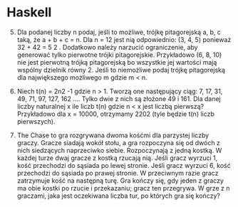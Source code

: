 # Haskell

5) Dla podanej liczby n podaj, jeśli to możliwe, trójkę pitagorejską a, b, c taką, że a + b + c = n. Dla n =
12 jest nią odpowiednio: (3, 4, 5) ponieważ 32 + 42 = 5
2
. Dodatkowo należy narzucić ograniczenie,
aby generować tylko pierwotne trójki pitagorejskie. Przykładowo (6, 8, 10) nie jest pierwotną trójką
pitagorejską bo wszystkie jej wartości mają wspólny dzielnik równy 2. Jeśli to niemożliwe podaj
trójkę pitagorejską dla największego możliwego m gdzie m < n.

42) Niech t(n) = 2n2
-1 gdzie n > 1. Tworzą one następujący ciąg: 7, 17, 31, 49, 71, 97, 127, 162 …. Tylko dwie z
nich są złożone 49 i 161. Dla danej liczby naturalnej x ile liczb t(n) gdzie n < x jest liczbą pierwszą?
Przykładowo dla x = 10000, otrzymamy 2202 (tyle będzie t(n) liczb pierwszych). 

48) The Chase to gra rozgrywana dwoma kośćmi dla parzystej liczby graczy. Gracze siadają wokół stołu, a gra
rozpoczyna się od dwóch z nich siedzących naprzeciwko siebie. Rozpoczynają z jedną kostką. W każdej turze
dwaj gracze z kostką rzucają nią. Jeśli gracz wyrzuci 1, kość przechodzi do sąsiada po lewej stronie. Jeśli gracz
wyrzuci 6, kość przechodzi do sąsiada po prawej stronie. W przeciwnym razie gracz zatrzymuje kość na
następną turę. Gra kończy się, gdy jeden z graczy ma obie kostki po rzucie i przekazaniu; gracz ten przegrywa.
W grze z n graczami, jaka jest oczekiwana liczba tur, po których gra się kończy?
